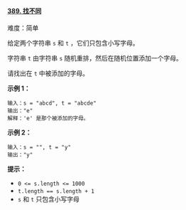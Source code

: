 ﻿#### [389\. 找不同](https://leetcode.cn/problems/find-the-difference/)

难度：简单

给定两个字符串 `s` 和 `t` ，它们只包含小写字母。

字符串 `t` 由字符串 `s` 随机重排，然后在随机位置添加一个字母。

请找出在 `t` 中被添加的字母。

**示例 1：**

```
输入：s = "abcd", t = "abcde"
输出："e"
解释：'e' 是那个被添加的字母。
```

**示例 2：**

```
输入：s = "", t = "y"
输出："y"
```

**提示：**

-   `0 <= s.length <= 1000`
-   `t.length == s.length + 1`
-   `s` 和 `t` 只包含小写字母
